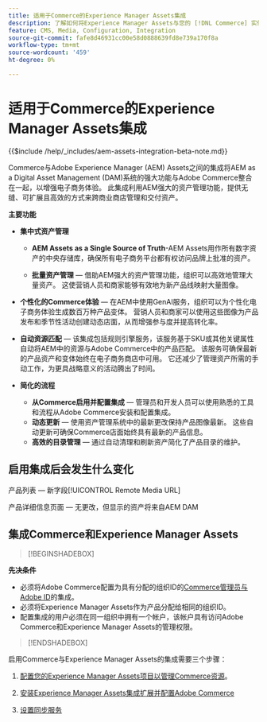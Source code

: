```yaml
---
title: 适用于Commerce的Experience Manager Assets集成
description: 了解如何将Experience Manager Assets与您的 [!DNL Commerce] 实例集成，以访问要在您的商店中使用的无数媒体资源。
feature: CMS, Media, Configuration, Integration
source-git-commit: fafe8d46931cc00e58d0888639fd8e739a170f8a
workflow-type: tm+mt
source-wordcount: '459'
ht-degree: 0%

---
```


# 适用于Commerce的Experience Manager Assets集成

{{$include /help/_includes/aem-assets-integration-beta-note.md}}

Commerce与Adobe Experience Manager (AEM) Assets之间的集成将AEM as a Digital Asset Management (DAM)系统的强大功能与Adobe Commerce整合在一起，以增强电子商务体验。 此集成利用AEM强大的资产管理功能，提供无缝、可扩展且高效的方式来跨商业商店管理和交付资产。

**主要功能**

- **集中式资产管理**

   - **AEM Assets as a Single Source of Truth**-AEM Assets用作所有数字资产的中央存储库，确保所有电子商务平台都有权访问品牌上批准的资产。

   - **批量资产管理** — 借助AEM强大的资产管理功能，组织可以高效地管理大量资产。 这使营销人员和商家能够有效地为新产品线映射大量图像。

- **个性化的Commerce体验** — 在AEM中使用GenAI服务，组织可以为个性化电子商务体验生成数百万种产品变体。 营销人员和商家可以使用这些图像为产品发布和季节性活动创建动态店面，从而增强参与度并提高转化率。

- **自动资源匹配** — 该集成包括规则引擎服务，该服务基于SKU或其他关键属性自动将AEM中的资源与Adobe Commerce中的产品匹配。 该服务可确保最新的产品资产和变体始终在电子商务商店中可用。 它还减少了管理资产所需的手动工作，为更具战略意义的活动腾出了时间。

- **简化的流程**
   - **从Commerce启用并配置集成** — 管理员和开发人员可以使用熟悉的工具和流程从Adobe Commerce安装和配置集成。
   - **动态更新** — 使用资产管理系统中的最新更改保持产品图像最新。 这些自动更新可确保Commerce店面始终具有最新的产品信息。
   - **高效的目录管理** — 通过自动清理和刷新资产简化了产品目录的维护。

## 启用集成后会发生什么变化

产品列表 — 新字段[!UICONTROL Remote Media URL]

产品详细信息页面 — 无更改，但显示的资产将来自AEM DAM


## 集成Commerce和Experience Manager Assets

>[!BEGINSHADEBOX]

**先决条件**

- 必须将Adobe Commerce配置为具有分配的组织ID的[Commerce管理员与Adobe ID](/help/getting-started/adobe-ims-config.md)的集成。
- 必须将Experience Manager Assets作为产品分配给相同的组织ID。
- 配置集成的用户必须在同一组织中拥有一个帐户，该帐户具有访问Adobe Commerce和Experience Manager Assets的管理权限。

>[!ENDSHADEBOX]


启用Commerce与Experience Manager Assets的集成需要三个步骤：

1. [配置您的Experience Manager Assets项目以管理Commerce资源](aem-assets-configure-aem.md)。

1. [安装Experience Manager Assets集成扩展并配置Adobe Commerce](aem-assets-configure-aem.md)

1. [设置同步服务](aem-assets-setup-synchronization.md)

